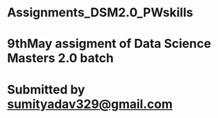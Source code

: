 # Assignments_DSM2.0_PWskills
# 9thMay assigment of Data Science Masters 2.0 batch
# Submitted by sumityadav329@gmail.com
